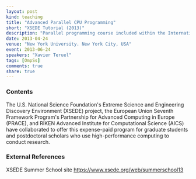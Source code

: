 ```yaml
---
layout: post
kind: teaching
title: "Advanced Parallel CPU Programming"
short: "XSEDE Tutorial (2013)"
description: "Parallel programming course included within the International Summer School on HPC Challenges in Computational Sciences (2013)"
date: 2013-04-24
venue: "New York University. New York City, USA"
event: 2013-06-24
speakers: "Xavier Teruel"
tags: [OmpSs]
comments: true
share: true
---
```


### Contents

The U.S. National Science Foundation's Extreme Science and Engineering
Discovery Environment (XSEDE) project, the European Union Seventh Framework
Program's Partnership for Advanced Computing in Europe (PRACE), and RIKEN
Advanced Institute for Computational Science (AICS) have collaborated to offer
this expense-paid program for graduate students and postdoctoral scholars who
use high-performance computing to conduct research.

### External References

XSEDE Summer School site  <https://www.xsede.org/web/summerschool13>

